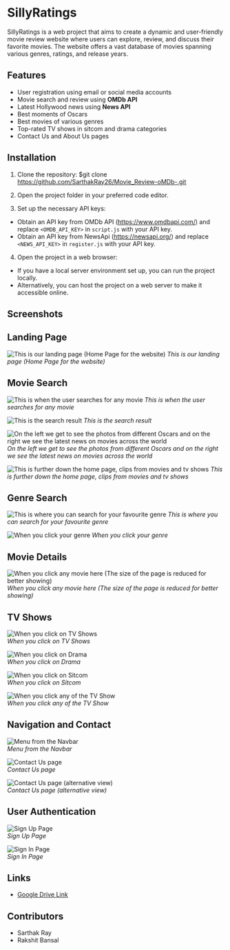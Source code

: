 # SillyRatings

SillyRatings is a web project that aims to create a dynamic and user-friendly movie review website where users can explore, review, and discuss their favorite movies. The website offers a vast database of movies spanning various genres, ratings, and release years.

## Features

- User registration using email or social media accounts
- Movie search and review using **OMDb API**
- Latest Hollywood news using **News API**
- Best moments of Oscars
- Best movies of various genres
- Top-rated TV shows in sitcom and drama categories
- Contact Us and About Us pages

## Installation

1. Clone the repository:
$git clone https://github.com/SarthakRay26/Movie_Review-oMDb-.git

2. Open the project folder in your preferred code editor.

3. Set up the necessary API keys:
- Obtain an API key from OMDb API (https://www.omdbapi.com/) and replace `<OMDB_API_KEY>` in `script.js` with your API key.
- Obtain an API key from NewsApi (https://newsapi.org/) and replace `<NEWS_API_KEY>` in `register.js` with your API key.

4. Open the project in a web browser:
- If you have a local server environment set up, you can run the project locally.
- Alternatively, you can host the project on a web server to make it accessible online.

## Screenshots
## Landing Page
![This is our landing page (Home Page for the website)](ss/landingpage.jpg)
*This is our landing page (Home Page for the website)*

## Movie Search
![This is when the user searches for any movie](ss/search.jpg)
*This is when the user searches for any movie*

![This is the search result](ss/searchresult.jpg)
*This is the search result*

![On the left we get to see the photos from different Oscars and on the right we see the latest news on movies across the world](ss/main.jpg)
*On the left we get to see the photos from different Oscars and on the right we see the latest news on movies across the world*

![This is further down the home page, clips from movies and tv shows](ss/clips.jpg)
*This is further down the home page, clips from movies and tv shows*

## Genre Search
![This is where you can search for your favourite genre](ss/searchgenre.jpg)
*This is where you can search for your favourite genre*

![When you click your genre](ss/favgenre.jpg)
*When you click your genre*

## Movie Details
![When you click any movie here (The size of the page is reduced for better showing)](ss/clickmovie.jpg)  
*When you click any movie here (The size of the page is reduced for better showing)*

## TV Shows
![When you click on TV Shows](ss/tvshows.jpg)  
*When you click on TV Shows*

![When you click on Drama](ss/drama.jpg)  
*When you click on Drama*

![When you click on Sitcom](ss/sitcom.jpg)  
*When you click on Sitcom*

![When you click any of the TV Show](ss/clickshow.jpg)    
*When you click any of the TV Show*

## Navigation and Contact
![Menu from the Navbar](ss/menu.jpg)  
*Menu from the Navbar*

![Contact Us page](ss/contactus.jpg)  
*Contact Us page*

![Contact Us page (alternative view)](ss/contactus2.jpg)  
*Contact Us page (alternative view)*

## User Authentication
![Sign Up Page](ss/signup.jpg)  
*Sign Up Page*

![Sign In Page](ss/signin.jpg)   
*Sign In Page*


## Links

- [Google Drive Link](https://drive.google.com/drive/folders/1exx0U8IRdV_CBCrc_VPXLOAUcNmi1P0p?usp=sharing)


## Contributors

- Sarthak Ray 
- Rakshit Bansal 
